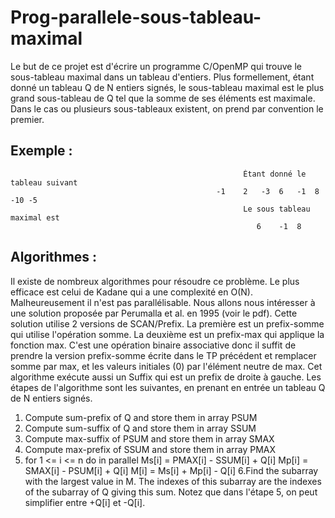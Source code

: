 # Prog-parallele-sous-tableau-maximal
Le but de ce projet est d'écrire un programme C/OpenMP qui trouve le sous-tableau maximal dans un tableau d'entiers. 
Plus formellement, étant donné un tableau Q de N entiers signés, le sous-tableau maximal est le plus grand sous-tableau de Q tel que la somme de ses éléments est maximale. Dans le cas ou plusieurs sous-tableaux existent, on prend par convention le premier.

## Exemple :

                                                        Étant donné le tableau suivant
                                                  -1	2	-3	6	-1	8	-10	-5
                                                        Le sous tableau maximal est
                                                           6	-1	8
## Algorithmes :
Il existe de nombreux algorithmes pour résoudre ce problème. Le plus efficace est celui de Kadane qui a une complexité en O(N). Malheureusement il n'est pas parallélisable. 
Nous allons nous intéresser à une solution proposée par Perumalla et al. en 1995 (voir le pdf). 
Cette solution utilise 2 versions de SCAN/Prefix. La première est un prefix-somme qui utilise l'opération somme. La deuxième est un prefix-max qui applique la fonction max. C'est une opération binaire associative donc il suffit de prendre la version prefix-somme écrite dans le TP précédent et remplacer somme par max, et les valeurs initiales (0) par l'élément neutre de max. 
Cet algorithme exécute aussi un Suffix qui est un prefix de droite à gauche. 
Les étapes de l'algorithme sont les suivantes, en prenant en entrée un tableau Q de N entiers signés.
1. Compute sum-prefix of Q and store them in array PSUM
2. Compute sum-suffix of Q and store them in array SSUM
3. Compute max-suffix of PSUM and store them in array SMAX
4. Compute max-prefix of SSUM and store them in array PMAX
5. for 1 <= i <= n do in parallel
  Ms[i] = PMAX[i] - SSUM[i] + Q[i]
  Mp[i] = SMAX[i] - PSUM[i] + Q[i]
  M[i] = Ms[i] + Mp[i] - Q[i]
6.Find the subarray with the largest value in M. The indexes of this subarray are the indexes of the subarray of Q giving this sum.
Notez que dans l'étape 5, on peut simplifier entre +Q[i] et -Q[i].

